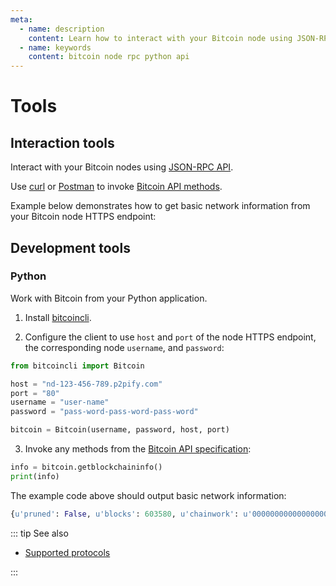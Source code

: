 ```yaml
---
meta:
  - name: description
    content: Learn how to interact with your Bitcoin node using JSON-RPC API. Learn how to connect a Python application to your Bitcoin node.
  - name: keywords
    content: bitcoin node rpc python api
---
```


# Tools

## Interaction tools

Interact with your Bitcoin nodes using [JSON-RPC API](https://en.bitcoin.it/wiki/API_reference_(JSON-RPC)#JSON-RPC).

Use [curl](https://curl.haxx.se) or [Postman](https://www.getpostman.com) to invoke [Bitcoin API methods](https://bitcoin.org/en/developer-reference#bitcoin-core-apis).

Example below demonstrates how to get basic network information from your Bitcoin node HTTPS endpoint:

<CodeSwitcher :languages="{kp:'Key-protected',pp:'Password-protected'}">
<template v-slot:kp>

``` sh
curl https://nd-123-456-789.p2pify.com/3c6e0b8a9c15224a8228b9a98ca1531d -d '{"method":"getblockchaininfo","params":[],"id":1}'
```

</template>
<template v-slot:pp>

``` sh
curl https://user-name:pass-word-pass-word-pass-word@nd-123-456-789.p2pify.com -d '{"method":"getblockchaininfo","params":[],"id":1}'
```

</template>
</CodeSwitcher>

## Development tools

### Python

Work with Bitcoin from your Python application.

1. Install [bitcoincli](https://github.com/chainstack/bitcoincli).

2. Configure the client to use `host` and `port` of the node HTTPS endpoint, the corresponding node `username`, and `password`:

``` python
from bitcoincli import Bitcoin

host = "nd-123-456-789.p2pify.com"
port = "80"
username = "user-name"
password = "pass-word-pass-word-pass-word"

bitcoin = Bitcoin(username, password, host, port)
```

3. Invoke any methods from the [Bitcoin API specification](https://bitcoin.org/en/developer-reference#bitcoin-core-apis):

``` python
info = bitcoin.getblockchaininfo()
print(info)
```

The example code above should output basic network information:

``` python
{u'pruned': False, u'blocks': 603580, u'chainwork': u'00000000000000000000000000000000000000000a0baf330c67a89653c67005', u'chain': u'main', u'difficulty': 12720005267390.51, u'bip9_softforks': {u'csv': {u'status': u'active', u'since': 419328, u'timeout': 1493596800, u'startTime': 1462060800}, u'segwit': {u'status': u'active', u'since': 481824, u'timeout': 1510704000, u'startTime': 1479168000}}, u'warnings': u'', u'softforks': [{u'version': 2, u'id': u'bip34', u'reject': {u'status': True}}, {u'version': 3, u'id': u'bip66', u'reject': {u'status': True}}, {u'version': 4, u'id': u'bip65', u'reject': {u'status': True}}], u'initialblockdownload': False, u'headers': 603580, u'mediantime': 1573647950, u'verificationprogress': 0.9999919488385801, u'bestblockhash': u'000000000000000000068b536474a44f9e0a0a0ab6be75d9afdaddc8c513bcea', u'size_on_disk': 282597514457}
```

::: tip See also

* [Supported protocols](/platform/supported-protocols)

:::
